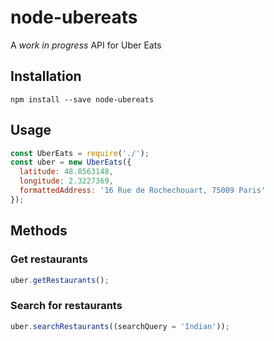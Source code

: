 # node-ubereats

A _work in progress_ API for Uber Eats

## Installation

```shell
npm install --save node-ubereats
```

## Usage

```javascript
const UberEats = require('./');
const uber = new UberEats({
  latitude: 48.8563148,
  longitude: 2.3227369,
  formattedAddress: '16 Rue de Rochechouart, 75009 Paris'
});
```

## Methods

### Get restaurants

```javascript
uber.getRestaurants();
```

### Search for restaurants

```javascript
uber.searchRestaurants((searchQuery = 'Indian'));
```
